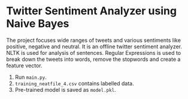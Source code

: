 # Twitter Sentiment Analyzer using Naive Bayes

The project focuses wide ranges of tweets and various sentiments like positive, negative and neutral. It is an offline twitter sentiment analyzer. NLTK is used for analysis of sentences. Regular Expressions is used to break down the tweets into words, remove the stopwords and create a feature vector.

1. Run `main.py`.
2. `training_neatfile_4.csv` contains labelled data.
3. Pre-trained model is saved as `model.pkl`.

